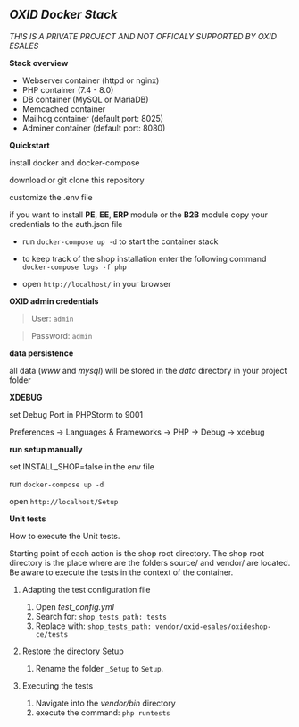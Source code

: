 **_OXID Docker Stack_**
---
_THIS IS A PRIVATE PROJECT AND NOT OFFICALY SUPPORTED BY OXID ESALES_

**Stack overview**

* Webserver container (httpd or nginx)
* PHP container (7.4 - 8.0)
* DB container (MySQL or MariaDB)
* Memcached container
* Mailhog container (default port: 8025)
* Adminer container (default port: 8080)

**Quickstart**

install docker and docker-compose

download or git clone this repository

customize the .env file

if you want to install **PE**, **EE**, **ERP** module or the **B2B** module copy your credentials to the auth.json file

* run `docker-compose up -d` to start the container stack

* to keep track of the shop installation enter the following command 
`docker-compose logs -f php`

* open `http://localhost/` in your browser


**OXID admin credentials**

> User: `admin`

> Password: `admin`

**data persistence**

all data (_www_ and _mysql_) will be stored in the _data_ directory in your project folder

**XDEBUG**

set Debug Port in PHPStorm to 9001

Preferences -> Languages & Frameworks -> PHP -> Debug -> xdebug

**run setup manually**

set INSTALL_SHOP=false in the env file

run `docker-compose up -d`

open `http://localhost/Setup`

**Unit tests**

How to execute the Unit tests.

Starting point of each action is the shop root directory. The shop root directory is the place where are the folders source/ and vendor/ are located.  
Be aware to execute the tests in the context of the container.

1. Adapting the test configuration file
    1. Open _test_config.yml_
    1. Search for: `shop_tests_path: tests`
    1. Replace with: `shop_tests_path: vendor/oxid-esales/oxideshop-ce/tests`

1. Restore the directory Setup
    1. Rename the folder `_Setup` to `Setup`.

1. Executing the tests
    1. Navigate into the _vendor/bin_ directory
    1. execute the command: `php runtests`
